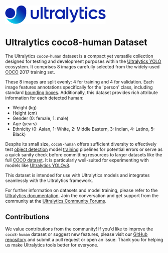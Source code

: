 <a href="https://www.ultralytics.com/"><img src="https://raw.githubusercontent.com/ultralytics/assets/main/logo/Ultralytics_Logotype_Original.svg" width="320" alt="Ultralytics logo"></a>

# Ultralytics coco8-human Dataset

The Ultralytics `coco8-human` dataset is a compact yet versatile collection designed for testing and development purposes within the [Ultralytics YOLO](https://github.com/ultralytics/ultralytics) ecosystem. It comprises 8 images carefully selected from the widely-used [COCO](https://cocodataset.org/#home) 2017 training set.

These 8 images are split evenly: 4 for training and 4 for validation. Each image features annotations specifically for the 'person' class, including standard [bounding boxes](https://www.ultralytics.com/glossary/bounding-box). Additionally, this dataset provides rich attribute information for each detected human:

-   Weight (kg)
-   Height (cm)
-   Gender (0: female, 1: male)
-   Age (years)
-   Ethnicity (0: Asian, 1: White, 2: Middle Eastern, 3: Indian, 4: Latino, 5: Black)

Despite its small size, `coco8-human` offers sufficient diversity to effectively test [object detection](https://www.ultralytics.com/glossary/object-detection) model [training](https://docs.ultralytics.com/modes/train/) pipelines for potential errors or serve as a quick sanity check before committing resources to larger datasets like the full [COCO dataset](https://docs.ultralytics.com/datasets/detect/coco/). It is particularly well-suited for experimenting with models like [Ultralytics YOLOv8](https://docs.ultralytics.com/models/yolov8/).

This dataset is intended for use with Ultralytics models and integrates seamlessly with the Ultralytics framework.

For further information on datasets and model training, please refer to the [Ultralytics documentation](https://docs.ultralytics.com/). Join the conversation and get support from the community at the [Ultralytics Community Forums](https://community.ultralytics.com/).

## Contributions

We value contributions from the community! If you'd like to improve the `coco8-human` dataset or suggest new features, please visit our [GitHub repository](https://github.com/ultralytics/ultralytics) and submit a pull request or open an issue. Thank you for helping us make Ultralytics tools better for everyone.
